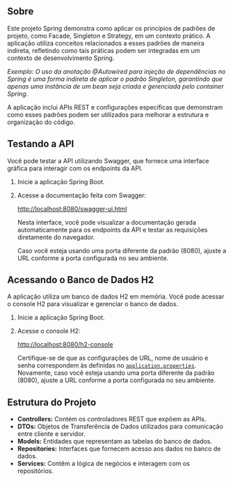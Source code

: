 ## Sobre

Este projeto Spring demonstra como aplicar os princípios de padrões de projeto, como Facade, Singleton e Strategy, em um contexto prático. A aplicação utiliza conceitos relacionados a esses padrões de maneira indireta, refletindo como tais práticas podem ser integradas em um contexto de desenvolvimento Spring.

_Exemplo: O uso da anotação @Autowired para injeção de dependências no Spring é uma forma indireta de aplicar o padrão Singleton, garantindo que apenas uma instância de um bean seja criada e gerenciada pelo container Spring._

A aplicação inclui APIs REST e configurações específicas que demonstram como esses padrões podem ser utilizados para melhorar a estrutura e organização do código.

## Testando a API

Você pode testar a API utilizando Swagger, que fornece uma interface gráfica para interagir com os endpoints da API.

1. Inicie a aplicação Spring Boot.
2. Acesse a documentação feita com Swagger:

   <http://localhost:8080/swagger-ui.html>

   Nesta interface, você pode visualizar a documentação gerada automaticamente para os endpoints da API e testar as requisições diretamente do navegador.

   Caso você esteja usando uma porta diferente da padrão (8080), ajuste a URL conforme a porta configurada no seu ambiente.

## Acessando o Banco de Dados H2

A aplicação utiliza um banco de dados H2 em memória. Você pode acessar o console H2 para visualizar e gerenciar o banco de dados.

1. Inicie a aplicação Spring Boot.
2. Acesse o console H2:

   <http://localhost:8080/h2-console>

   Certifique-se de que as configurações de URL, nome de usuário e senha correspondem às definidas no [`application.properties`](src/main/resources/application.properties).
   Novamente, caso você esteja usando uma porta diferente da padrão (8080), ajuste a URL conforme a porta configurada no seu ambiente.

## Estrutura do Projeto

- **Controllers:** Contém os controladores REST que expõem as APIs.
- **DTOs:** Objetos de Transferência de Dados utilizados para comunicação entre cliente e servidor.
- **Models:** Entidades que representam as tabelas do banco de dados.
- **Repositories:** Interfaces que fornecem acesso aos dados no banco de dados.
- **Services:** Contêm a lógica de negócios e interagem com os repositórios.